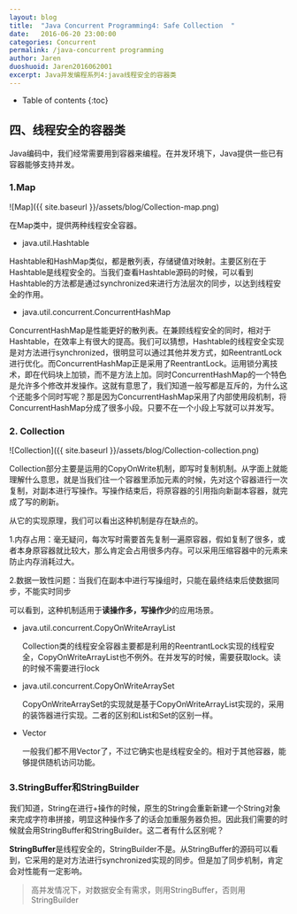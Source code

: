 ```yaml
---
layout: blog
title:  "Java Concurrent Programming4: Safe Collection  "
date:   2016-06-20 23:00:00
categories: Concurrent
permalink: /java-concurrent programming
author: Jaren
duoshuoid: Jaren2016062001
excerpt: Java并发编程系列4:java线程安全的容器类
---
```


* Table of contents
{:toc}





##	四、线程安全的容器类
Java编码中，我们经常需要用到容器来编程。在并发环境下，Java提供一些已有容器能够支持并发。

### 1.Map
![Map]({{ site.baseurl }}/assets/blog/Collection-map.png)
 
 
在Map类中，提供两种线程安全容器。
 
* java.util.Hashtable

Hashtable和HashMap类似，都是散列表，存储键值对映射。主要区别在于Hashtable是线程安全的。当我们查看Hashtable源码的时候，可以看到Hashtable的方法都是通过synchronized来进行方法层次的同步，以达到线程安全的作用。

* java.util.concurrent.ConcurrentHashMap

ConcurrentHashMap是性能更好的散列表。在兼顾线程安全的同时，相对于Hashtable，在效率上有很大的提高。我们可以猜想，Hashtable的线程安全实现是对方法进行synchronized，很明显可以通过其他并发方式，如ReentrantLock进行优化。而ConcurrentHashMap正是采用了ReentrantLock。运用锁分离技术，即在代码块上加锁，而不是方法上加。同时ConcurrentHashMap的一个特色是允许多个修改并发操作。这就有意思了，我们知道一般写都是互斥的，为什么这个还能多个同时写呢？那是因为ConcurrentHashMap采用了内部使用段机制，将ConcurrentHashMap分成了很多小段。只要不在一个小段上写就可以并发写。

### 2. Collection

![Collection]({{ site.baseurl }}/assets/blog/Collection-collection.png)

Collection部分主要是运用的CopyOnWrite机制，即写时复制机制。从字面上就能理解什么意思，就是当我们往一个容器里添加元素的时候，先对这个容器进行一次复制，对副本进行写操作。写操作结束后，将原容器的引用指向新副本容器，就完成了写的刷新。

从它的实现原理，我们可以看出这种机制是存在缺点的。

 1.内存占用：毫无疑问，每次写时需要首先复制一遍原容器，假如复制了很多，或者本身原容器就比较大，那么肯定会占用很多内存。可以采用压缩容器中的元素来防止内存消耗过大。

 2.数据一致性问题：当我们在副本中进行写操组时，只能在最终结束后使数据同步，不能实时同步

可以看到，这种机制适用于**读操作多，写操作少**的应用场景。

* java.util.concurrent.CopyOnWriteArrayList

	Collection类的线程安全容器主要都是利用的ReentrantLock实现的线程安全，CopyOnWriteArrayList也不例外。在并发写的时候，需要获取lock。读的时候不需要进行lock

* java.util.concurrent.CopyOnWriteArraySet

	CopyOnWriteArraySet的实现就是基于CopyOnWriteArrayList实现的，采用的装饰器进行实现。二者的区别和List和Set的区别一样。

* Vector

	一般我们都不用Vector了，不过它确实也是线程安全的。相对于其他容器，能够提供随机访问功能。


### 3.StringBuffer和StringBuilder

我们知道，String在进行+操作的时候，原生的String会重新新建一个String对象来完成字符串拼接，明显这种操作多了的话会加重服务器负担。因此我们需要的时候就会用StringBuffer和StringBuilder。这二者有什么区别呢？

**StringBuffer**是线程安全的，StringBuilder不是。从StringBuffer的源码可以看到，它采用的是对方法进行synchronized实现的同步。但是加了同步机制，肯定会对性能有一定影响。

> 高并发情况下，对数据安全有需求，则用StringBuffer，否则用StringBuilder

